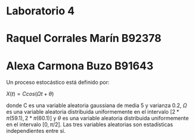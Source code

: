 # Laboratorio 4
# Raquel Corrales Marín B92378
# Alexa Carmona Buzo B91643

Un proceso estocástico está definido por:

$X(t) = Ccos(\Omega t + \theta)$

donde C es una variable aleatoria gaussiana de media 5 y varianza 0.2, $\Omega$ es una variable aleatoria distribuida uniformemente en el intervalo $[2*\pi(59.1), 2*\pi(60.1)]$ y $\theta$ es una variable aleatoria distribuida uniformemente en el intervalo $[0, \pi/2]$. Las tres variables aleatorias son estadísticas independientes entre sí.




